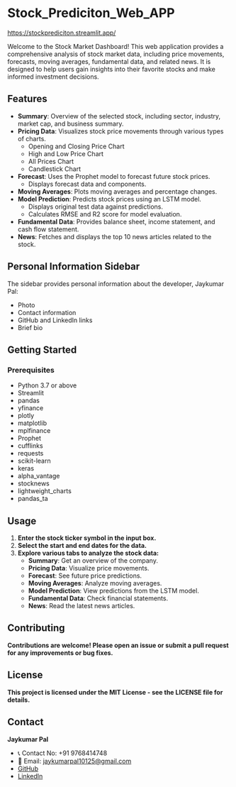 # Stock_Prediciton_Web_APP

https://stockprediciton.streamlit.app/

Welcome to the Stock Market Dashboard! This web application provides a comprehensive analysis of stock market data, including price movements, forecasts, moving averages, fundamental data, and related news. It is designed to help users gain insights into their favorite stocks and make informed investment decisions.

## Features

- **Summary**: Overview of the selected stock, including sector, industry, market cap, and business summary.
- **Pricing Data**: Visualizes stock price movements through various types of charts.
  - Opening and Closing Price Chart
  - High and Low Price Chart
  - All Prices Chart
  - Candlestick Chart
- **Forecast**: Uses the Prophet model to forecast future stock prices.
  - Displays forecast data and components.
- **Moving Averages**: Plots moving averages and percentage changes.
- **Model Prediction**: Predicts stock prices using an LSTM model.
  - Displays original test data against predictions.
  - Calculates RMSE and R2 score for model evaluation.
- **Fundamental Data**: Provides balance sheet, income statement, and cash flow statement.
- **News**: Fetches and displays the top 10 news articles related to the stock.

## Personal Information Sidebar

The sidebar provides personal information about the developer, Jaykumar Pal:
- Photo
- Contact information
- GitHub and LinkedIn links
- Brief bio

## Getting Started

### Prerequisites

- Python 3.7 or above
- Streamlit
- pandas
- yfinance
- plotly
- matplotlib
- mplfinance
- Prophet
- cufflinks
- requests
- scikit-learn
- keras
- alpha_vantage
- stocknews
- lightweight_charts
- pandas_ta

## Usage

1. **Enter the stock ticker symbol in the input box.**
2. **Select the start and end dates for the data.**
3. **Explore various tabs to analyze the stock data:**
   - **Summary**: Get an overview of the company.
   - **Pricing Data**: Visualize price movements.
   - **Forecast**: See future price predictions.
   - **Moving Averages**: Analyze moving averages.
   - **Model Prediction**: View predictions from the LSTM model.
   - **Fundamental Data**: Check financial statements.
   - **News**: Read the latest news articles.

## Contributing

**Contributions are welcome! Please open an issue or submit a pull request for any improvements or bug fixes.**

## License

**This project is licensed under the MIT License - see the LICENSE file for details.**

## Contact

**Jaykumar Pal**
- 📞 Contact No: +91 9768414748
- 📧 Email: jaykumarpal10125@gmail.com
- [GitHub](https://github.com/JayKumarPal0108)
- [LinkedIn](https://www.linkedin.com/in/jay-kumar-pal-3a7522248/)
